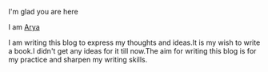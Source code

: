 I'm glad you are here

I am [Arya](www.linkedin.com/in/aryarn)

I am writing this blog to express my thoughts and ideas.It is my wish to write a book.I didn't get any ideas for it till now.The aim for writing this blog is for my practice and sharpen my writing skills.